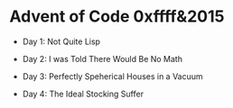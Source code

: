# Advent of Code 0xffff&2015

- Day 1: Not Quite Lisp 

- Day 2: I was Told There Would Be No Math
- Day 3: Perfectly Speherical Houses in a Vacuum
- Day 4: The Ideal Stocking Suffer
